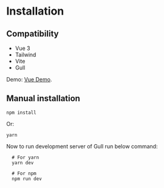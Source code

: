 # Installation

## Compatibility

- Vue 3
- Tailwind
- Vite
- Gull

Demo: [Vue Demo](https://gull-vue-tailwind.netlify.app).

<!--
## Vue CLI Plugin

I made a plugin for [vue-cli](http://cli.vuejs.org) so you can add Apollo (with an optional GraphQL server!) in literally two minutes! ✨🚀

In your vue-cli 3 project:

```shell
vue add apollo
```

Then you can skip to next section: [Basic Usage](../guide-option/usage.md).

[More info](https://github.com/Akryum/vue-cli-plugin-apollo)
-->

## Manual installation

```shell
npm install
```

Or:

```shell
yarn
```

Now to run development server of Gull run below command:

```shell
  # For yarn
  yarn dev

  # For npm
  npm run dev
```
